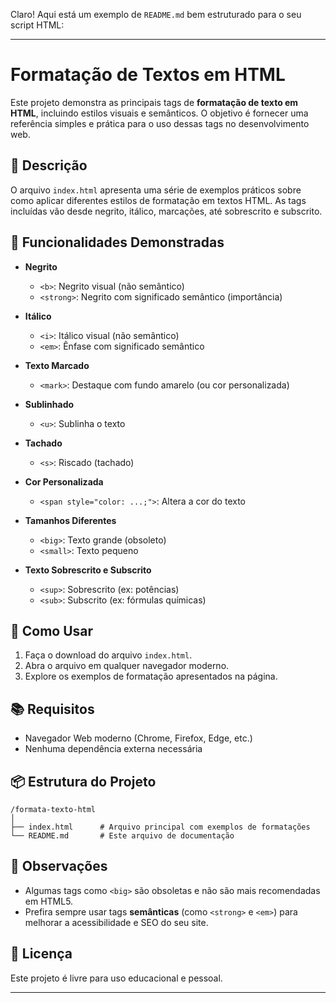 Claro! Aqui está um exemplo de `README.md` bem estruturado para o seu script HTML:

---

# Formatação de Textos em HTML

Este projeto demonstra as principais tags de **formatação de texto em HTML**, incluindo estilos visuais e semânticos. O objetivo é fornecer uma referência simples e prática para o uso dessas tags no desenvolvimento web.

## 📄 Descrição

O arquivo `index.html` apresenta uma série de exemplos práticos sobre como aplicar diferentes estilos de formatação em textos HTML. As tags incluídas vão desde negrito, itálico, marcações, até sobrescrito e subscrito.

## 🔧 Funcionalidades Demonstradas

- **Negrito**  
  - `<b>`: Negrito visual (não semântico)  
  - `<strong>`: Negrito com significado semântico (importância)

- **Itálico**  
  - `<i>`: Itálico visual (não semântico)  
  - `<em>`: Ênfase com significado semântico

- **Texto Marcado**  
  - `<mark>`: Destaque com fundo amarelo (ou cor personalizada)

- **Sublinhado**  
  - `<u>`: Sublinha o texto

- **Tachado**  
  - `<s>`: Riscado (tachado)

- **Cor Personalizada**  
  - `<span style="color: ...;">`: Altera a cor do texto

- **Tamanhos Diferentes**  
  - `<big>`: Texto grande (obsoleto)  
  - `<small>`: Texto pequeno

- **Texto Sobrescrito e Subscrito**  
  - `<sup>`: Sobrescrito (ex: potências)  
  - `<sub>`: Subscrito (ex: fórmulas químicas)

## 🚀 Como Usar

1. Faça o download do arquivo `index.html`.
2. Abra o arquivo em qualquer navegador moderno.
3. Explore os exemplos de formatação apresentados na página.

## 📚 Requisitos

- Navegador Web moderno (Chrome, Firefox, Edge, etc.)
- Nenhuma dependência externa necessária

## 📦 Estrutura do Projeto

```
/formata-texto-html
│
├── index.html      # Arquivo principal com exemplos de formatações
└── README.md       # Este arquivo de documentação
```

## 📝 Observações

- Algumas tags como `<big>` são obsoletas e não são mais recomendadas em HTML5.
- Prefira sempre usar tags **semânticas** (como `<strong>` e `<em>`) para melhorar a acessibilidade e SEO do seu site.

## 📄 Licença

Este projeto é livre para uso educacional e pessoal.

---

